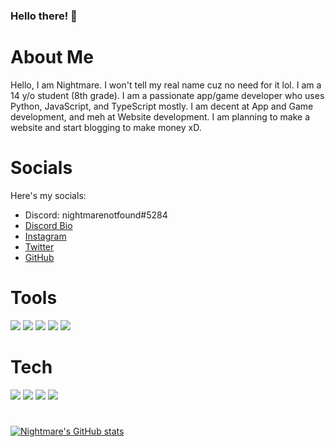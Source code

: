 ### Hello there! 👋

# About Me

Hello, I am Nightmare. I won't tell my real name cuz no need for it lol. I am a 14 y/o student (8th grade). I am a passionate app/game developer who uses Python, JavaScript, and TypeScript mostly. I am decent at App and Game development, and meh at Website development. I am planning to make a website and start blogging to make money xD. 

# Socials
Here's my socials:

- Discord: nightmarenotfound#5284
- [Discord Bio](https://discord.bio/Nightmare69)
- [Instagram](https://instagram.com/meiznightmare)
- [Twitter](https://twitter.com/dafakeNightmare)
- [GitHub](https://github.com/FaKeNiGhTmArE69)

# Tools

![](https://img.shields.io/badge/OS:-Windows10-informational?style=flat&logo=<LOGO_NAME>&logoColor=white&color=2bbc8a) ![](https://img.shields.io/badge/Editor:-VSCode-informational?style=flat&logo=<LOGO_NAME>&logoColor=white&color=2bbc8a)  ![](https://img.shields.io/badge/Code:-Python-informational?style=flat&logo=<LOGO_NAME>&logoColor=white&color=2bbc8a) ![](https://img.shields.io/badge/Code:-JavaScript-informational?style=flat&logo=<LOGO_NAME>&logoColor=white&color=2bbc8a) ![](https://img.shields.io/badge/Code:-TypeScript-informational?style=flat&logo=<LOGO_NAME>&logoColor=white&color=2bbc8a) 

# Tech

![](https://img.shields.io/badge/Laptop:-HP-NoteBook-2122TU-informational?style=flat&logo=<LOGO_NAME>&logoColor=white&color=2bbc8a) ![](https://img.shields.io/badge/CPU:-Intel-Core-i3-2350m-informational?style=flat&logo=<LOGO_NAME>&logoColor=white&color=2bbc8a)  ![](https://img.shields.io/badge/GPU:-Intel-HD-3000-informational?style=flat&logo=<LOGO_NAME>&logoColor=white&color=2bbc8a) ![](https://img.shields.io/badge/RAM:-4GB-DDR3-2133MHz-informational?style=flat&logo=<LOGO_NAME>&logoColor=white&color=2bbc8a) 

# 


[![Nightmare's GitHub stats](https://github-readme-stats.vercel.app/api?username=FaKeNiGhTmArE69)](https://github.com/anuraghazra/github-readme-stats)
